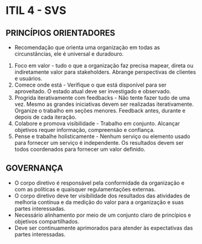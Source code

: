 # ITIL 4 - SVS

## PRINCÍPIOS ORIENTADORES

- Recomendação que orienta uma organização em todas as circunstâncias, ele é universal e duradouro.
1. Foco em valor - tudo o que a organização faz precisa mapear, direta ou indiretamente valor para stakeholders. Abrange perspectivas de clientes e usuários.
2. Comece onde está - Verifique o que está disponível para ser aproveitado. O estado atual deve ser investigado e observado.
3. Progrida iterativamente com feedbacks - Não tente fazer tudo de uma vez. Mesmo as grandes iniciativas devem ser realizadas iterativamente. Organize o trabalho em seções menores. Feedback antes, durante e depois de cada iteração.
4. Colabore e promova visibilidade - Trabalho em conjunto. Alcançar objetivos requer informação, compreensão e confiança.
5. Pense e trabalhe holisticamente - Nenhum serviço ou elemento usado para fornecer um serviço é independente. Os resultados devem ser todos coordenados para fornecer um valor definido.

## GOVERNANÇA

- O corpo diretivo é responsável pela conformidade da organização e com as políticas e quaisquer regulamentações externas.
- O corpo diretivo deve ter visibilidade dos resultados das atividades de melhoria contínua e da medição do valor para a organização e suas partes interessadas.
- Necessário alinhamento por meio de um conjunto claro de princípios e objetivos compartilhados.
- Deve ser continuamente aprimorados para atender às expectativas das partes interessadas.
